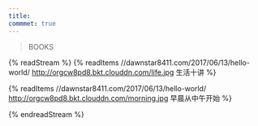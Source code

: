 ```yaml
---
title: 
commmet: true
---
```


>BOOKS  

{% readStream %}
{% readItems //dawnstar8411.com/2017/06/13/hello-world/  http://orgcw8pd8.bkt.clouddn.com/life.jpg 生活十讲 %}

{% readItems //dawnstar8411.com/2017/06/13/hello-world/  http://orgcw8pd8.bkt.clouddn.com/morning.jpg 早晨从中午开始 %}

{% endreadStream %}